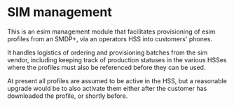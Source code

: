 #  SIM management

This is an esim management module that facilitates provisioning of
esim profiles from an SMDP+, via an operators HSS into customers'
phones.

It handles logistics of ordering and provisioning batches from the sim
vendor, including keeping track of production statuses in the various
HSSes where the profiles must also be referenced before they can be
used.

At present all profiles are assumed to be active in the HSS, but a
reasonable upgrade would be to also activate them either after the customer
has downloaded the profile, or shortly before.



